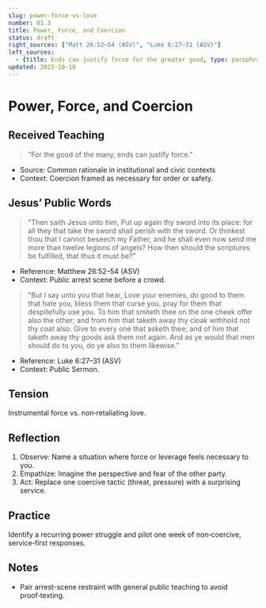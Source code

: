```yaml
---
slug: power-force-vs-love
number: 01.3
title: Power, Force, and Coercion
status: draft
right_sources: ["Matt 26:52–54 (ASV)", "Luke 6:27–31 (ASV)"]
left_sources:
  - {title: Ends can justify force for the greater good, type: paraphrase}
updated: 2025-10-10
---
```


# Power, Force, and Coercion

## Received Teaching
> "For the good of the many, ends can justify force."
- Source: Common rationale in institutional and civic contexts
- Context: Coercion framed as necessary for order or safety.

## Jesus’ Public Words
> "Then saith Jesus unto him, Put up again thy sword into its place: for all they that take the sword shall perish with the sword. Or thinkest thou that I cannot beseech my Father, and he shall even now send me more than twelve legions of angels? How then should the scriptures be fulfilled, that thus it must be?"
- Reference: Matthew 26:52–54 (ASV)
- Context: Public arrest scene before a crowd.

> "But I say unto you that hear, Love your enemies, do good to them that hate you, bless them that curse you, pray for them that despitefully use you. To him that smiteth thee on the one cheek offer also the other; and from him that taketh away thy cloak withhold not thy coat also. Give to every one that asketh thee; and of him that taketh away thy goods ask them not again. And as ye would that men should do to you, do ye also to them likewise."
- Reference: Luke 6:27–31 (ASV)
- Context: Public Sermon.

## Tension
Instrumental force vs. non‑retaliating love.

## Reflection
1. Observe: Name a situation where force or leverage feels necessary to you.
2. Empathize: Imagine the perspective and fear of the other party.
3. Act: Replace one coercive tactic (threat, pressure) with a surprising service.

## Practice
Identify a recurring power struggle and pilot one week of non‑coercive, service‑first responses.

## Notes
- Pair arrest-scene restraint with general public teaching to avoid proof‑texting.
